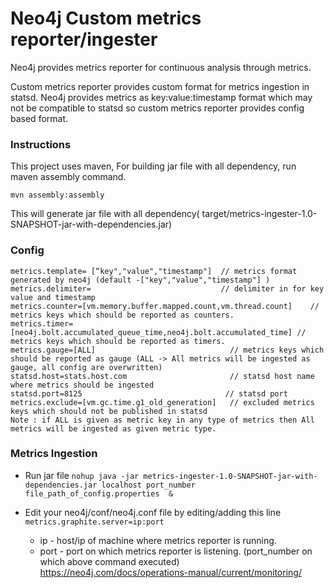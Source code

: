 # Neo4j Custom metrics reporter/ingester
Neo4j provides metrics reporter for continuous analysis through metrics.

Custom metrics reporter provides custom format for metrics ingestion in statsd.
Neo4j provides metrics as key:value:timestamp format which may not be compatible to statsd so custom metrics reporter provides config based format.
### Instructions
This project uses maven, For building jar file with all dependency, run maven assembly command.

  ```mvn assembly:assembly ```

This will generate jar file with all dependency( target/metrics-ingester-1.0-SNAPSHOT-jar-with-dependencies.jar)

### Config
``` 
metrics.template= [“key","value","timestamp"]  // metrics format generated by neo4j (default -["key","value","timestamp"] )
metrics.delimiter=                             // delimiter in for key value and timestamp
metrics.counter=[vm.memory.buffer.mapped.count,vm.thread.count]    // metrics keys which should be reported as counters.
metrics.timer= [neo4j.bolt.accumulated_queue_time,neo4j.bolt.accumulated_time] // metrics keys which should be reported as timers.
metrics.gauge=[ALL]                              // metrics keys which should be reported as gauge (ALL -> All metrics will be ingested as gauge, all config are overwritten)
statsd.host=stats.host.com                       // statsd host name where metrics should be ingested
statsd.port=8125                                // statsd port
metrics.exclude=[vm.gc.time.g1_old_generation]   // excluded metrics keys which should not be published in statsd
Note : if ALL is given as metric key in any type of metrics then All metrics will be ingested as given metric type.
 ```
 ### Metrics Ingestion 
- Run jar file 
   ```nohup java -jar metrics-ingester-1.0-SNAPSHOT-jar-with-dependencies.jar localhost port_number file_path_of_config.properties  & ```

 - Edit your neo4j/conf/neo4j.conf file by editing/adding this line
 ```metrics.graphite.server=ip:port```
    - ip - host/ip of machine where metrics reporter is running.
    - port - port on which metrics reporter is listening. (port_number on which above command executed)
 https://neo4j.com/docs/operations-manual/current/monitoring/

 
 
 
